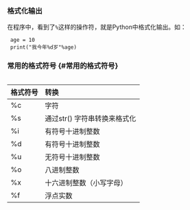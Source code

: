 ### 格式化输出

在程序中，看到了`%`这样的操作符，就是Python中格式化输出。如：

```
 age = 10
 print("我今年%d岁"%age)
```

### 常用的格式符号 {#常用的格式符号}

|  |
| :--- |


| 格式符号 | 转换 |
| :--- | :--- |
| %c | 字符 |
| %s | 通过str\(\) 字符串转换来格式化 |
| %i | 有符号十进制整数 |
| %d | 有符号十进制整数 |
| %u | 无符号十进制整数 |
| %o | 八进制整数 |
| %x | 十六进制整数（小写字母） |
| %f | 浮点实数 |



